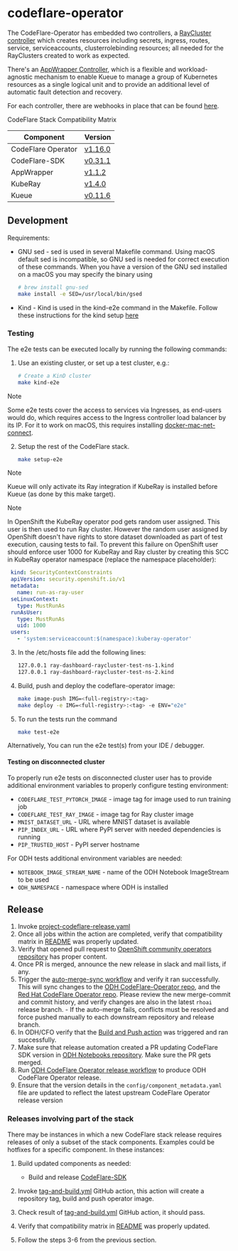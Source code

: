 # codeflare-operator

The CodeFlare-Operator has embedded two controllers, a [RayCluster controller](https://github.com/project-codeflare/codeflare-operator/blob/main/pkg/controllers/raycluster_controller.go) which creates resources including secrets, ingress, routes, service, serviceaccounts, clusterrolebinding resources; all needed for the RayClusters created to work as expected.

There's an [AppWrapper Controller](https://github.com/project-codeflare/appwrapper/blob/main/internal/controller/appwrapper/appwrapper_controller.go), which is a flexible and workload-agnostic mechanism to enable Kueue to manage a group of Kubernetes resources as a single logical unit and to provide an additional level of automatic fault detection and recovery.

For each controller, there are webhooks in place that can be found [here](https://github.com/project-codeflare/codeflare-operator/tree/main/pkg/controllers).

<!-- Don't delete these comments, they are used to generate Compatibility Matrix table for release automation -->
<!-- Compatibility Matrix start -->
CodeFlare Stack Compatibility Matrix

| Component                    | Version                                                                                           |
|------------------------------|---------------------------------------------------------------------------------------------------|
| CodeFlare Operator           | [v1.16.0](https://github.com/project-codeflare/codeflare-operator/releases/tag/v1.16.0)             |
| CodeFlare-SDK                | [v0.31.1](https://github.com/project-codeflare/codeflare-sdk/releases/tag/v0.31.1)                |
| AppWrapper                   | [v1.1.2](https://github.com/project-codeflare/appwrapper/releases/tag/v1.1.2)                   |
| KubeRay                      | [v1.4.0](https://github.com/ray-project/kuberay/releases/tag/v1.4.0)                           |
| Kueue                        | [v0.11.6](https://github.com/kubernetes-sigs/kueue/releases/tag/v0.11.6)                             |
<!-- Compatibility Matrix end -->

## Development

Requirements:
- GNU sed - sed is used in several Makefile command. Using macOS default sed is incompatible, so GNU sed is needed for correct execution of these commands.
  When you have a version of the GNU sed installed on a macOS you may specify the binary using
  ```bash
  # brew install gnu-sed
  make install -e SED=/usr/local/bin/gsed
  ```
- Kind - Kind is used in the kind-e2e command in the Makefile. Follow these instructions for the kind setup <a href="https://kind.sigs.k8s.io/docs/user/quick-start/" target="_blank">here</a>

### Testing

The e2e tests can be executed locally by running the following commands:

1. Use an existing cluster, or set up a test cluster, e.g.:

    ```bash
    # Create a KinD cluster
    make kind-e2e
    ```

> [!NOTE]
   Some e2e tests cover the access to services via Ingresses, as end-users would do, which requires access to the Ingress controller load balancer by its IP.
   For it to work on macOS, this requires installing [docker-mac-net-connect](https://github.com/chipmk/docker-mac-net-connect).

2. Setup the rest of the CodeFlare stack.

   ```bash
   make setup-e2e
   ```
   
> [!NOTE]
   Kueue will only activate its Ray integration if KubeRay is installed before Kueue (as done by this make target).

> [!NOTE]
   In OpenShift the KubeRay operator pod gets random user assigned. This user is then used to run Ray cluster.
   However the random user assigned by OpenShift doesn't have rights to store dataset downloaded as part of test execution, causing tests to fail.
   To prevent this failure on OpenShift user should enforce user 1000 for KubeRay and Ray cluster by creating this SCC in KubeRay operator namespace (replace the namespace placeholder):

   ```yaml
    kind: SecurityContextConstraints
    apiVersion: security.openshift.io/v1
    metadata:
      name: run-as-ray-user
    seLinuxContext:
      type: MustRunAs
    runAsUser:
      type: MustRunAs
      uid: 1000
    users:
      - 'system:serviceaccount:$(namespace):kuberay-operator'
   ```

3.  In the /etc/hosts file add the following lines:
    ```bash
    127.0.0.1 ray-dashboard-raycluster-test-ns-1.kind
    127.0.0.1 ray-dashboard-raycluster-test-ns-2.kind
    ```

4.  Build, push and deploy the codeflare-operator image:
    ```bash
    make image-push IMG=<full-registry>:<tag>
    make deploy -e IMG=<full-registry>:<tag> -e ENV="e2e"
    ```

5.  To run the tests run the command
    ```bash
    make test-e2e
    ```

   Alternatively, You can run the e2e test(s) from your IDE / debugger.

#### Testing on disconnected cluster

To properly run e2e tests on disconnected cluster user has to provide additional environment variables to properly configure testing environment:

- `CODEFLARE_TEST_PYTORCH_IMAGE` - image tag for image used to run training job
- `CODEFLARE_TEST_RAY_IMAGE` - image tag for Ray cluster image
- `MNIST_DATASET_URL` - URL where MNIST dataset is available
- `PIP_INDEX_URL` - URL where PyPI server with needed dependencies is running
- `PIP_TRUSTED_HOST` - PyPI server hostname

For ODH tests additional environment variables are needed:

- `NOTEBOOK_IMAGE_STREAM_NAME` - name of the ODH Notebook ImageStream to be used
- `ODH_NAMESPACE` - namespace where ODH is installed

## Release

1. Invoke [project-codeflare-release.yaml](https://github.com/project-codeflare/codeflare-operator/actions/workflows/project-codeflare-release.yml)
2. Once all jobs within the action are completed, verify that compatibility matrix in [README](https://github.com/project-codeflare/codeflare-operator/blob/main/README.md) was properly updated.
3. Verify that opened pull request to [OpenShift community operators repository](https://github.com/redhat-openshift-ecosystem/community-operators-prod) has proper content.
4. Once PR is merged, announce the new release in slack and mail lists, if any.
5. Trigger the [auto-merge-sync workflow](https://github.com/red-hat-data-services/codeflare-operator/actions/workflows/auto-merge-sync.yaml) and verify it ran successfully. This will sync changes to the [ODH CodeFlare-Operator repo](https://github.com/opendatahub-io/codeflare-operator), and the [Red Hat CodeFlare Operator repo](https://github.com/red-hat-data-services/codeflare-operator). Please review the new merge-commit and commit history, and verify changes are also in the latest `rhoai` release branch. - If the auto-merge fails, conflicts must be resolved and force pushed manually to each downstream repository and release branch.
6. In ODH/CFO verify that the [Build and Push action](https://github.com/opendatahub-io/codeflare-operator/actions/workflows/build-and-push.yaml) was triggered and ran successfully.
7. Make sure that release automation created a PR updating CodeFlare SDK version in [ODH Notebooks repository](https://github.com/opendatahub-io/notebooks). Make sure the PR gets merged.
8. Run [ODH CodeFlare Operator release workflow](https://github.com/opendatahub-io/codeflare-operator/actions/workflows/odh-release.yml) to produce ODH CodeFlare Operator release.
9. Ensure that the version details in the `config/component_metadata.yaml` file are updated to reflect the latest upstream CodeFlare Operator release version

### Releases involving part of the stack

There may be instances in which a new CodeFlare stack release requires releases of only a subset of the stack components. Examples could be hotfixes for a specific component. In these instances:

1. Build updated components as needed:
    - Build and release [CodeFlare-SDK](https://github.com/project-codeflare/codeflare-sdk)

2. Invoke [tag-and-build.yml](https://github.com/project-codeflare/codeflare-operator/actions/workflows/tag-and-build.yml) GitHub action, this action will create a repository tag, build and push operator image.
3. Check result of [tag-and-build.yml](https://github.com/project-codeflare/codeflare-operator/actions/workflows/tag-and-build.yml) GitHub action, it should pass.
4. Verify that compatibility matrix in [README](https://github.com/project-codeflare/codeflare-operator/blob/main/README.md) was properly updated.
5. Follow the steps 3-6 from the previous section.
